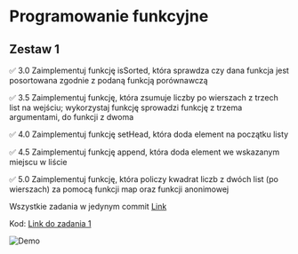 # Programowanie funkcyjne


## Zestaw 1

✅ 3.0 Zaimplementuj funkcję isSorted, która sprawdza czy dana funkcja jest posortowana zgodnie z podaną funkcją porównawczą

✅ 3.5 Zaimplementuj funkcję, która zsumuje liczby po wierszach z trzech list na wejściu; wykorzystaj funkcję sprowadzi funkcję z trzema argumentami, do funkcji z dwoma

✅ 4.0 Zaimplementuj funkcję setHead, która doda element na początku listy

✅ 4.5 Zaimplementuj funkcję append, która doda element we wskazanym miejscu w liście

✅ 5.0 Zaimplementuj funkcję, która policzy kwadrat liczb z dwóch list (po wierszach) za pomocą funkcji map oraz funkcji anonimowej

Wszystkie zadania w jedynym commit [Link](https://github.com/pnykiel3/uj_functional_programming/blob/main/assignment1/src/main/scala/Main.scala)

Kod: [Link do zadania 1](https://hub.docker.com/r/pnykiel3/cask-asgn1)

![Demo](https://github.com/user-attachments/assets/d5c64052-4e22-4151-ba8e-2190b5357a74)
